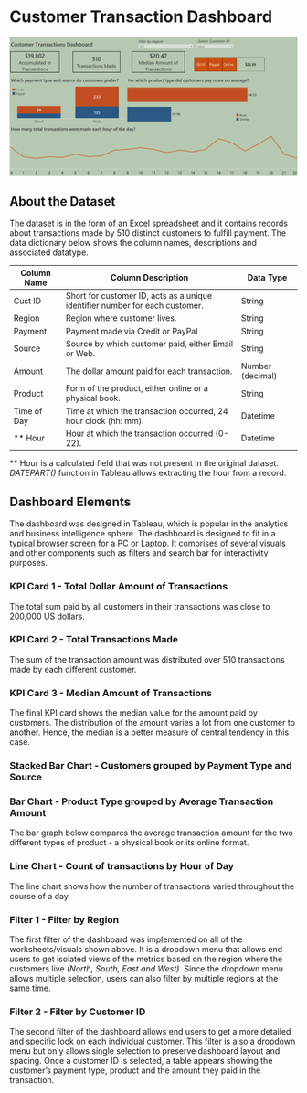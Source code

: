 # Customer Transaction Dashboard
![Model](https://github.com/Ahsan-Bilal-1899/customer-transaction-dashbaord/blob/7bcb6b1e9f211a3554acaef34f5529fa33cbf958/Dashboard%20Capture.png)

## About the Dataset

The dataset is in the form of an Excel spreadsheet and it contains records about transactions made by 510 distinct customers to fulfill payment. The data dictionary below shows the column names, descriptions and associated datatype.

| Column Name | Column Description | Data Type |
| --- | --- | --- |
| Cust ID | Short for customer ID, acts as a unique identifier number for each customer. | String |
| Region | Region where customer lives. | String |
| Payment | Payment made via Credit or PayPal | String |
| Source | Source by which customer paid, either Email or Web. | String |
| Amount | The dollar amount paid for each transaction. | Number (decimal) |
| Product | Form of the product, either online or a physical book. | String |
| Time of Day | Time at which the transaction occurred, 24 hour clock (hh: mm).    | Datetime |
| ** Hour  | Hour at which the transaction occurred (0-22). | Datetime |

** Hour is a calculated field that was not present in the original dataset.
*DATEPART()* function in Tableau allows extracting the hour from a record.

## Dashboard Elements

The dashboard was designed in Tableau, which is popular in the analytics and business intelligence sphere. The dashboard is designed to fit in a typical browser screen for a PC or Laptop. It comprises of several visuals and other components such as filters and search bar for interactivity purposes.

### KPI Card 1 - Total Dollar Amount of Transactions

The total sum paid by all customers in their transactions was close to 200,000 US dollars.

### KPI Card 2 - Total Transactions Made

The sum of the transaction amount was distributed over 510 transactions made by each different customer.

### KPI Card 3 - Median Amount of Transactions

The final KPI card shows the median value for the amount paid by customers. The distribution of the amount varies a lot from one customer to another. Hence, the median is a better measure of central tendency in this case.

### Stacked Bar Chart - Customers grouped by Payment Type and Source

### Bar Chart - Product Type grouped by Average Transaction Amount

The bar graph below compares the average transaction amount for the two different types of product - a physical book or its online format. 

### Line Chart - Count of transactions by Hour of Day

The line chart shows how the number of transactions varied throughout the course of a day. 

### Filter 1 - Filter by Region

The first filter of the dashboard was implemented on all of the worksheets/visuals shown above. It is a dropdown menu that allows end users to get isolated views of the metrics based on the region where the customers live *(North, South, East and West)*. Since the dropdown menu allows multiple selection, users can also filter by multiple regions at the same time.

### Filter 2 - Filter by Customer ID

The second filter of the dashboard allows end users to get a more detailed and specific look on each individual customer. This filter is also a dropdown menu but only allows single selection to preserve dashboard layout and spacing. Once a customer ID is selected, a table appears showing the customer’s payment type, product and the amount they paid in the transaction. 
